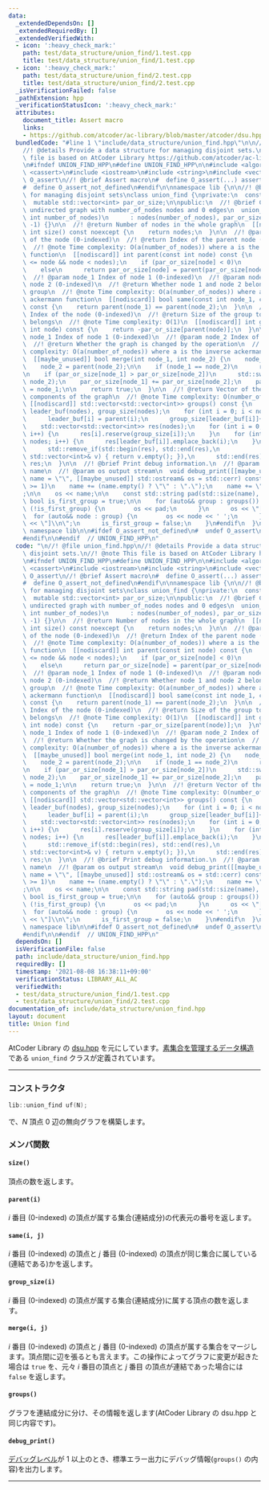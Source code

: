 ```yaml
---
data:
  _extendedDependsOn: []
  _extendedRequiredBy: []
  _extendedVerifiedWith:
  - icon: ':heavy_check_mark:'
    path: test/data_structure/union_find/1.test.cpp
    title: test/data_structure/union_find/1.test.cpp
  - icon: ':heavy_check_mark:'
    path: test/data_structure/union_find/2.test.cpp
    title: test/data_structure/union_find/2.test.cpp
  _isVerificationFailed: false
  _pathExtension: hpp
  _verificationStatusIcon: ':heavy_check_mark:'
  attributes:
    document_title: Assert macro
    links:
    - https://github.com/atcoder/ac-library/blob/master/atcoder/dsu.hpp
  bundledCode: "#line 1 \"include/data_structure/union_find.hpp\"\n\n//! @file union_find.hpp\n\
    //! @details Provide a data structure for managing disjoint sets.\n//! @note This\
    \ file is based on AtCoder Library https://github.com/atcoder/ac-library/blob/master/atcoder/dsu.hpp\n\
    \n#ifndef UNION_FIND_HPP\n#define UNION_FIND_HPP\n\n#include <algorithm>\n#include\
    \ <cassert>\n#include <iostream>\n#include <string>\n#include <vector>\n\n#ifndef\
    \ O_assert\n//! @brief Assert macro\n#  define O_assert(...) assert(__VA_ARGS__)\n\
    #  define O_assert_not_defined\n#endif\n\nnamespace lib {\n\n//! @brief Data structure\
    \ for managing disjoint sets\nclass union_find {\nprivate:\n  const int nodes;\n\
    \  mutable std::vector<int> par_or_size;\n\npublic:\n  //! @brief Construct an\
    \ undirected graph with number_of_nodes nodes and 0 edges\n  union_find(const\
    \ int number_of_nodes)\n      : nodes(number_of_nodes), par_or_size(number_of_nodes,\
    \ -1) {}\n\n  //! @return Number of nodes in the whole graph\n  [[nodiscard]]\
    \ int size() const noexcept {\n    return nodes;\n  }\n\n  //! @param node Index\
    \ of the node (0-indexed)\n  //! @return Index of the parent node (0-indexed)\n\
    \  //! @note Time complexity: O(a(number_of_nodes)) where a is the inverse ackermann\
    \ function\n  [[nodiscard]] int parent(const int node) const {\n    O_assert(0\
    \ <= node && node < nodes);\n    if (par_or_size[node] < 0)\n      return node;\n\
    \    else\n      return par_or_size[node] = parent(par_or_size[node]);\n  }\n\n\
    \  //! @param node_1 Index of node 1 (0-indexed)\n  //! @param node_2 Index of\
    \ node 2 (0-indexed)\n  //! @return Whether node 1 and node 2 belong to the same\
    \ group\n  //! @note Time complexity: O(a(number_of_nodes)) where a is the inverse\
    \ ackermann function\n  [[nodiscard]] bool same(const int node_1, const int node_2)\
    \ const {\n    return parent(node_1) == parent(node_2);\n  }\n\n  //! @param node\
    \ Index of the node (0-indexed)\n  //! @return Size of the group to which node\
    \ belongs\n  //! @note Time complexity: O(1)\n  [[nodiscard]] int group_size(const\
    \ int node) const {\n    return -par_or_size[parent(node)];\n  }\n\n  //! @param\
    \ node_1 Index of node 1 (0-indexed)\n  //! @param node_2 Index of node 2 (0-indexed)\n\
    \  //! @return Whether the graph is changed by the operation\n  //! @note Time\
    \ complexity: O(a(number_of_nodes)) where a is the inverse ackermann function\n\
    \  [[maybe_unused]] bool merge(int node_1, int node_2) {\n    node_1 = parent(node_1);\n\
    \    node_2 = parent(node_2);\n\n    if (node_1 == node_2)\n      return false;\n\
    \n    if (par_or_size[node_1] > par_or_size[node_2])\n      std::swap(node_1,\
    \ node_2);\n    par_or_size[node_1] += par_or_size[node_2];\n    par_or_size[node_2]\
    \ = node_1;\n\n    return true;\n  }\n\n  //! @return Vector of the connected\
    \ components of the graph\n  //! @note Time complexity: O(number_of_nodes)\n \
    \ [[nodiscard]] std::vector<std::vector<int>> groups() const {\n    std::vector<int>\
    \ leader_buf(nodes), group_size(nodes);\n    for (int i = 0; i < nodes; i++) {\n\
    \      leader_buf[i] = parent(i);\n      group_size[leader_buf[i]]++;\n    }\n\
    \    std::vector<std::vector<int>> res(nodes);\n    for (int i = 0; i < nodes;\
    \ i++) {\n      res[i].reserve(group_size[i]);\n    }\n    for (int i = 0; i <\
    \ nodes; i++) {\n      res[leader_buf[i]].emplace_back(i);\n    }\n    res.erase(\n\
    \      std::remove_if(std::begin(res), std::end(res),\n                     [&](const\
    \ std::vector<int>& v) { return v.empty(); }),\n      std::end(res));\n    return\
    \ res;\n  }\n\n  //! @brief Print debug information.\n  //! @param name variable\
    \ name\n  //! @param os output stream\n  void debug_print([[maybe_unused]] std::string\
    \ name = \"\", [[maybe_unused]] std::ostream& os = std::cerr) const {\n#if (CP_LIBRARY_DEBUG_LEVEL\
    \ >= 1)\n    name += (name.empty() ? \"\" : \".\");\n    name += \"groups(): \"\
    ;\n\n    os << name;\n\n    const std::string pad(std::size(name), ' ');\n   \
    \ bool is_first_group = true;\n\n    for (auto&& group : groups()) {\n      if\
    \ (!is_first_group) {\n        os << pad;\n      }\n      os << \"[ \";\n    \
    \  for (auto&& node : group) {\n        os << node << ' ';\n      }\n      os\
    \ << \"]\\n\";\n      is_first_group = false;\n    }\n#endif\n  }\n};\n\n}  //\
    \ namespace lib\n\n#ifdef O_assert_not_defined\n#  undef O_assert\n#  undef O_assert_not_defined\n\
    #endif\n\n#endif  // UNION_FIND_HPP\n"
  code: "\n//! @file union_find.hpp\n//! @details Provide a data structure for managing\
    \ disjoint sets.\n//! @note This file is based on AtCoder Library https://github.com/atcoder/ac-library/blob/master/atcoder/dsu.hpp\n\
    \n#ifndef UNION_FIND_HPP\n#define UNION_FIND_HPP\n\n#include <algorithm>\n#include\
    \ <cassert>\n#include <iostream>\n#include <string>\n#include <vector>\n\n#ifndef\
    \ O_assert\n//! @brief Assert macro\n#  define O_assert(...) assert(__VA_ARGS__)\n\
    #  define O_assert_not_defined\n#endif\n\nnamespace lib {\n\n//! @brief Data structure\
    \ for managing disjoint sets\nclass union_find {\nprivate:\n  const int nodes;\n\
    \  mutable std::vector<int> par_or_size;\n\npublic:\n  //! @brief Construct an\
    \ undirected graph with number_of_nodes nodes and 0 edges\n  union_find(const\
    \ int number_of_nodes)\n      : nodes(number_of_nodes), par_or_size(number_of_nodes,\
    \ -1) {}\n\n  //! @return Number of nodes in the whole graph\n  [[nodiscard]]\
    \ int size() const noexcept {\n    return nodes;\n  }\n\n  //! @param node Index\
    \ of the node (0-indexed)\n  //! @return Index of the parent node (0-indexed)\n\
    \  //! @note Time complexity: O(a(number_of_nodes)) where a is the inverse ackermann\
    \ function\n  [[nodiscard]] int parent(const int node) const {\n    O_assert(0\
    \ <= node && node < nodes);\n    if (par_or_size[node] < 0)\n      return node;\n\
    \    else\n      return par_or_size[node] = parent(par_or_size[node]);\n  }\n\n\
    \  //! @param node_1 Index of node 1 (0-indexed)\n  //! @param node_2 Index of\
    \ node 2 (0-indexed)\n  //! @return Whether node 1 and node 2 belong to the same\
    \ group\n  //! @note Time complexity: O(a(number_of_nodes)) where a is the inverse\
    \ ackermann function\n  [[nodiscard]] bool same(const int node_1, const int node_2)\
    \ const {\n    return parent(node_1) == parent(node_2);\n  }\n\n  //! @param node\
    \ Index of the node (0-indexed)\n  //! @return Size of the group to which node\
    \ belongs\n  //! @note Time complexity: O(1)\n  [[nodiscard]] int group_size(const\
    \ int node) const {\n    return -par_or_size[parent(node)];\n  }\n\n  //! @param\
    \ node_1 Index of node 1 (0-indexed)\n  //! @param node_2 Index of node 2 (0-indexed)\n\
    \  //! @return Whether the graph is changed by the operation\n  //! @note Time\
    \ complexity: O(a(number_of_nodes)) where a is the inverse ackermann function\n\
    \  [[maybe_unused]] bool merge(int node_1, int node_2) {\n    node_1 = parent(node_1);\n\
    \    node_2 = parent(node_2);\n\n    if (node_1 == node_2)\n      return false;\n\
    \n    if (par_or_size[node_1] > par_or_size[node_2])\n      std::swap(node_1,\
    \ node_2);\n    par_or_size[node_1] += par_or_size[node_2];\n    par_or_size[node_2]\
    \ = node_1;\n\n    return true;\n  }\n\n  //! @return Vector of the connected\
    \ components of the graph\n  //! @note Time complexity: O(number_of_nodes)\n \
    \ [[nodiscard]] std::vector<std::vector<int>> groups() const {\n    std::vector<int>\
    \ leader_buf(nodes), group_size(nodes);\n    for (int i = 0; i < nodes; i++) {\n\
    \      leader_buf[i] = parent(i);\n      group_size[leader_buf[i]]++;\n    }\n\
    \    std::vector<std::vector<int>> res(nodes);\n    for (int i = 0; i < nodes;\
    \ i++) {\n      res[i].reserve(group_size[i]);\n    }\n    for (int i = 0; i <\
    \ nodes; i++) {\n      res[leader_buf[i]].emplace_back(i);\n    }\n    res.erase(\n\
    \      std::remove_if(std::begin(res), std::end(res),\n                     [&](const\
    \ std::vector<int>& v) { return v.empty(); }),\n      std::end(res));\n    return\
    \ res;\n  }\n\n  //! @brief Print debug information.\n  //! @param name variable\
    \ name\n  //! @param os output stream\n  void debug_print([[maybe_unused]] std::string\
    \ name = \"\", [[maybe_unused]] std::ostream& os = std::cerr) const {\n#if (CP_LIBRARY_DEBUG_LEVEL\
    \ >= 1)\n    name += (name.empty() ? \"\" : \".\");\n    name += \"groups(): \"\
    ;\n\n    os << name;\n\n    const std::string pad(std::size(name), ' ');\n   \
    \ bool is_first_group = true;\n\n    for (auto&& group : groups()) {\n      if\
    \ (!is_first_group) {\n        os << pad;\n      }\n      os << \"[ \";\n    \
    \  for (auto&& node : group) {\n        os << node << ' ';\n      }\n      os\
    \ << \"]\\n\";\n      is_first_group = false;\n    }\n#endif\n  }\n};\n\n}  //\
    \ namespace lib\n\n#ifdef O_assert_not_defined\n#  undef O_assert\n#  undef O_assert_not_defined\n\
    #endif\n\n#endif  // UNION_FIND_HPP\n"
  dependsOn: []
  isVerificationFile: false
  path: include/data_structure/union_find.hpp
  requiredBy: []
  timestamp: '2021-08-08 16:38:11+09:00'
  verificationStatus: LIBRARY_ALL_AC
  verifiedWith:
  - test/data_structure/union_find/1.test.cpp
  - test/data_structure/union_find/2.test.cpp
documentation_of: include/data_structure/union_find.hpp
layout: document
title: Union find
---
```


AtCoder Library の [dsu.hpp](https://github.com/atcoder/ac-library/blob/master/atcoder/dsu.hpp) を元にしています。[素集合を管理するデータ構造](https://ja.wikipedia.org/wiki/%E7%B4%A0%E9%9B%86%E5%90%88%E3%83%87%E3%83%BC%E3%82%BF%E6%A7%8B%E9%80%A0)である `union_find` クラスが定義されています。

---

### コンストラクタ

```cpp
lib::union_find uf(N);
```

で、$N$ 頂点 $0$ 辺の無向グラフを構築します。

### メンバ関数

#### `size()`

頂点の数を返します。

#### `parent(i)`

$i$ 番目 (0-indexed) の頂点が属する集合(連結成分)の代表元の番号を返します。

#### `same(i, j)`

$i$ 番目 (0-indexed) の頂点と $j$ 番目 (0-indexed) の頂点が同じ集合に属している(連結である)かを返します。

#### `group_size(i)`

$i$ 番目 (0-indexed) の頂点が属する集合(連結成分)に属する頂点の数を返します。

#### `merge(i, j)`

$i$ 番目 (0-indexed) の頂点と $j$ 番目 (0-indexed) の頂点が属する集合をマージします。頂点間に辺を張るとも言えます。この操作によってグラフに変更が起きた場合は `true` を、元々 $i$ 番目の頂点と $j$ 番目 の頂点が連結であった場合には `false` を返します。

#### `groups()`

グラフを連結成分に分け、その情報を返します(AtCoder Library の dsu.hpp と同じ内容です)。

#### `debug_print()`

[デバッグレベル](https://naskya.github.io/cp-library/about#cp_library_debug_level-%E3%83%9E%E3%82%AF%E3%83%AD)が $1$ 以上のとき、標準エラー出力にデバッグ情報(`groups()` の内容)を出力します。

---
